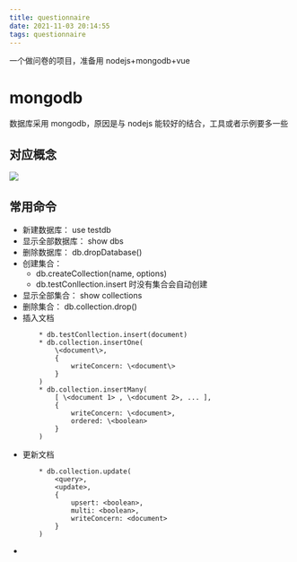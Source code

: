 ```yaml
---
title: questionnaire
date: 2021-11-03 20:14:55
tags: questionnaire
---
```


一个做问卷的项目，准备用 nodejs+mongodb+vue

# mongodb

数据库采用 mongodb，原因是与 nodejs 能较好的结合，工具或者示例要多一些

## 对应概念
![](/public/images/questionnaire1.png)

## 常用命令
* 新建数据库： use testdb
* 显示全部数据库： show dbs
* 删除数据库： db.dropDatabase()
* 创建集合： 
    * db.createCollection(name, options)
    * db.testConllection.insert 时没有集合会自动创建
* 显示全部集合： show collections
* 删除集合： db.collection.drop()
* 插入文档
    ```
        * db.testConllection.insert(document)
        * db.collection.insertOne(
            \<document\>,
            {
                writeConcern: \<document\>
            }
        )
        * db.collection.insertMany(
            [ \<document 1> , \<document 2>, ... ],
            {
                writeConcern: \<document>,
                ordered: \<boolean>
            }
        )
    ```
* 更新文档
    ```
        * db.collection.update(
            <query>,
            <update>,
            {
                upsert: <boolean>,
                multi: <boolean>,
                writeConcern: <document>
            }
        )
    ```
* 
